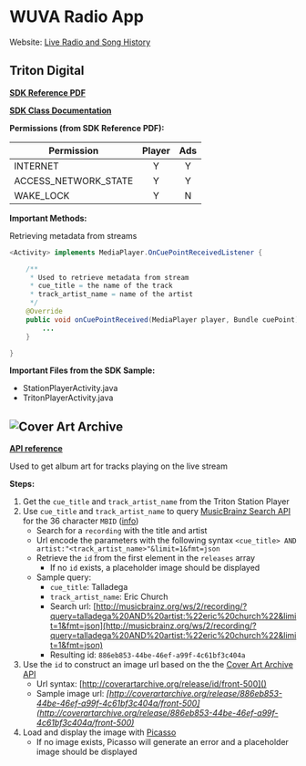 # WUVA Radio App #

Website: [Live Radio and Song History](http://player.listenlive.co/46461)

## Triton Digital ##

**[SDK Reference PDF](http://triton-sdk.media.streamtheworld.com/mobile_sdk/TD-Mobile-Android-SDK-2.2.5.pdf)**

**[SDK Class Documentation](http://triton-sdk.media.streamtheworld.com/mobile_sdk/android_api_reference/html/annotated.html)**

**Permissions (from SDK Reference PDF):**

| Permission           | Player | Ads |
| -------------------- |:------:|:---:|
| INTERNET             | Y      | Y   |
| ACCESS_NETWORK_STATE | Y      | Y   |
| WAKE_LOCK            | Y      | N   |

**Important Methods:**

Retrieving metadata from streams

```java
<Activity> implements MediaPlayer.OnCuePointReceivedListener {

    /**
     * Used to retrieve metadata from stream
     * cue_title = the name of the track
     * track_artist_name = name of the artist
     */
    @Override
    public void onCuePointReceived(MediaPlayer player, Bundle cuePoint) {
        ...
    }

}
```

**Important Files from the SDK Sample:**

* StationPlayerActivity.java
* TritonPlayerActivity.java

## ![Cover Art Archive](http://coverartarchive.org/img/navbar_logo.svg) ##

**[API reference](https://musicbrainz.org/doc/Cover_Art_Archive/API)**

Used to get album art for tracks playing on the live stream

**Steps:**

1. Get the `cue_title` and `track_artist_name` from the Triton Station Player
2. Use `cue_title` and `track_artist_name` to query [MusicBrainz Search API](http://musicbrainz.org/doc/Development/XML_Web_Service/Version_2/Search) for the 36 character `MBID` ([info](https://musicbrainz.org/doc/MusicBrainz_Identifier))
    * Search for a `recording` with the title and artist
    * Url encode the parameters with the following syntax `<cue_title> AND artist:"<track_artist_name>"&limit=1&fmt=json`
    * Retrieve the `id` from the first element in the `releases` array
    	* If no `id` exists, a placeholder image should be displayed
    * Sample query:
    	* `cue_title`: Talladega
    	* `track_artist_name`: Eric Church
    	* Search url: [http://musicbrainz.org/ws/2/recording/?query=talladega%20AND%20artist:%22eric%20church%22&limit=1&fmt=json](http://musicbrainz.org/ws/2/recording/?query=talladega%20AND%20artist:%22eric%20church%22&limit=1&fmt=json)
    	* Resulting id: `886eb853-44be-46ef-a99f-4c61bf3c404a`
3. Use the `id` to construct an image url based on the the [Cover Art Archive API](https://musicbrainz.org/doc/Cover_Art_Archive/API)
	* Url syntax: [http://coverartarchive.org/release/id/front-500]()
	* Sample image url: *[http://coverartarchive.org/release/886eb853-44be-46ef-a99f-4c61bf3c404a/front-500](http://coverartarchive.org/release/886eb853-44be-46ef-a99f-4c61bf3c404a/front-500)*
4. Load and display the image with [Picasso](http://square.github.io/picasso/)
	* If no image exists, Picasso will generate an error and a placeholder image should be displayed